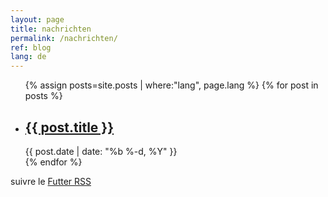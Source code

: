 ```yaml
---
layout: page
title: nachrichten
permalink: /nachrichten/
ref: blog
lang: de
---
```


<div class="page-content">
    <div class="wrapper">
         <div id="pagecontent" class="main-sec">
              <div class="blog">
                 <ul class="post-list">
                   {% assign posts=site.posts | where:"lang", page.lang %}
                      {% for post in posts %}
                        <li>
			  <h2><a class="post-link" href="{{ post.url | prepend: site.baseurl }}">{{ post.title }}</a></h2>
                          <span class="post-meta">{{ post.date | date: "%b %-d, %Y" }}</span>               
                       </li>
                     {% endfor %}
                </ul>
                <p class="rss-subscribe">suivre le <a href="{{ '/futter.xml' | prepend: site.baseurl }}">Futter RSS</a></p>
            </div>
        </div>
    </div>
 </div>
